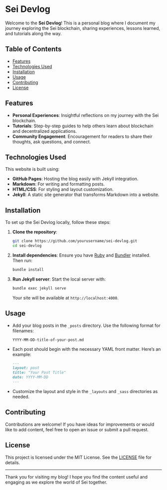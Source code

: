 # Sei Devlog

Welcome to the **Sei Devlog**! This is a personal blog where I document my journey exploring the Sei blockchain, sharing experiences, lessons learned, and tutorials along the way.

## Table of Contents

- [Features](#features)
- [Technologies Used](#technologies-used)
- [Installation](#installation)
- [Usage](#usage)
- [Contributing](#contributing)
- [License](#license)

## Features

- **Personal Experiences**: Insightful reflections on my journey with the Sei blockchain.
- **Tutorials**: Step-by-step guides to help others learn about blockchain and decentralized applications.
- **Community Engagement**: Encouragement for readers to share their thoughts, ask questions, and connect.

## Technologies Used

This website is built using:

- **GitHub Pages**: Hosting the blog easily with Jekyll integration.
- **Markdown**: For writing and formatting posts.
- **HTML/CSS**: For styling and layout customization.
- **Jekyll**: A static site generator that transforms Markdown into a website.

## Installation

To set up the Sei Devlog locally, follow these steps:

1. **Clone the repository**:
   ```bash
   git clone https://github.com/yourusername/sei-devlog.git
   cd sei-devlog
   ```

2. **Install dependencies**:
   Ensure you have [Ruby](https://www.ruby-lang.org/en/downloads/) and [Bundler](https://bundler.io/) installed. Then run:
   ```bash
   bundle install
   ```

3. **Run Jekyll server**:
   Start the local server with:
   ```bash
   bundle exec jekyll serve
   ```
   Your site will be available at `http://localhost:4000`.

## Usage

- Add your blog posts in the `_posts` directory. Use the following format for filenames:
  ```
  YYYY-MM-DD-title-of-your-post.md
  ```

- Each post should begin with the necessary YAML front matter. Here’s an example:
  ```markdown
  ---
  layout: post
  title: "Your Post Title"
  date: YYYY-MM-DD
  ---
  ```

- Customize the layout and style in the `_layouts` and `_sass` directories as needed.

## Contributing

Contributions are welcome! If you have ideas for improvements or would like to add content, feel free to open an issue or submit a pull request.

## License

This project is licensed under the MIT License. See the [LICENSE](LICENSE) file for details.

---

Thank you for visiting my blog! I hope you find the content useful and engaging as we explore the world of Sei together.
```
